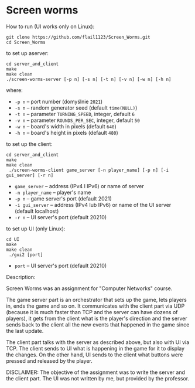 # Screen worms
How to run (UI works only on Linux): 

```
git clone https://github.com/flail1123/Screen_Worms.git
cd Screen_Worms
```
to set up aserver:
```
cd server_and_client
make
make clean
./screen-worms-server [-p n] [-s n] [-t n] [-v n] [-w n] [-h n]
```
where:
  * `-p n` – port number (domyślnie `2021`)
  * `-s n` – random generator seed (default `time(NULL)`)
  * `-t n` – parameter `TURNING_SPEED`, integer, default `6`
  * `-v n` – parameter `ROUNDS_PER_SEC`, integer, default `50`
  * `-w n` – board's width in pixels (default `640`)
  * `-h n` – board's height in pixels (default `480`)

to set up the client:
```
cd server_and_client
make
make clean
 ./screen-worms-client game_server [-n player_name] [-p n] [-i gui_server] [-r n]
```

  * `game_server` – address (IPv4 l IPv6) or name of server
  * `-n player_name` – player's name
  * `-p n` – game server's port (default 2021)
  * `-i gui_server` – address (IPv4 lub IPv6) or name of the UI server (default localhost)
  * `-r n` – UI server's port (default 20210)

to set up UI (only Linux):
```
cd UI
make
make clean
 ./gui2 [port]
```

  * `port` – UI server's port (default 20210)

Description:

Screen Worms was an assignment for "Computer Networks" course. 

The game server part is an orchestrator that sets up the game, lets players in, ends the game and so on. It communicates with the client part via UDP (because it is much faster than TCP and the server can have dozens of players), it gets from the client what is the player's direction and the server sends back to the client all the new events that happened in the game since the last update.

The client part talks with the server as described above, but also with UI via TCP.  The client sends to UI what is happening in the game for it to display the changes. On the other hand, UI sends to the client what buttons were pressed and released by the player.

DISCLAIMER: The objective of the assignment was to write the server and the client part. The UI was not written by me, but provided by the professor.
